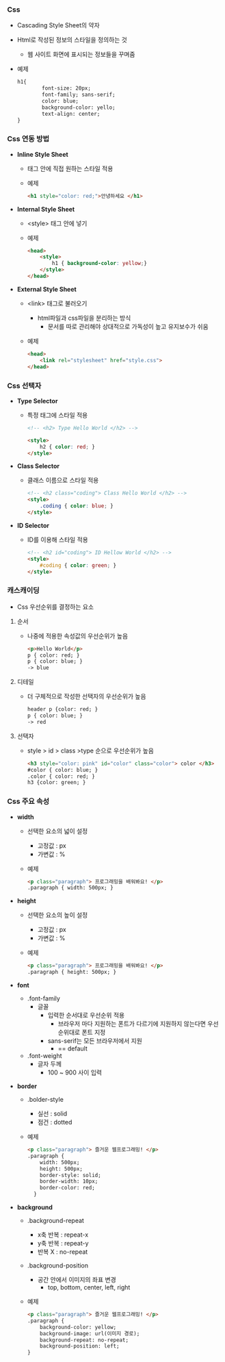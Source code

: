 ### Css

- Cascading Style Sheet의 약자
- Html로 작성된 정보의 스타일을 정의하는 것
    - 웹 사이트 화면에 표시되는 정보들을 꾸며줌
- 예제
    
    ```html
    h1{
    		font-size: 20px;
    		font-family; sans-serif;
    		color: blue;
    		background-color: yello;
    		text-align: center;
    }
    ```
    

### Css 연동 방법

- **Inline Style Sheet**
    - 태그 안에 직접 원하는 스타일 적용
    - 예제
        
        ```html
        <h1 style="color: red;">안녕하세요 </h1>
        ```
        
- **Internal Style Sheet**
    - \<style\> 태그 안에 넣기
    - 예제
        
        ```html
        <head>
            <style>
                h1 { background-color: yellow;}
            </style>
        </head>
        ```
        
- **External Style Sheet**
    - \<link\> 태그로 불러오기
        - html파일과 css파일을 분리하는 방식
            - 문서를 따로 관리해야 상대적으로 가독성이 높고 유지보수가 쉬움
    - 예제
        
        ```html
        <head>
            <link rel="stylesheet" href="style.css">
        </head>
        ```
        

### Css 선택자

- **Type Selector**
    - 특정 태그에 스타일 적용
        
        ```html
        <!-- <h2> Type Hello World </h2> -->
        
        <style>
            h2 { color: red; }
        </style>
        ```
        
- **Class Selector**
    - 클래스 이름으로 스타일 적용
        
        ```html
        <!-- <h2 class="coding"> Class Hello World </h2> -->
        <style>
            .coding { color: blue; }
        </style>
        ```
        
- **ID Selector**
    - ID를 이용해 스타일 적용
        
        ```html
        <!-- <h2 id="coding"> ID Hellow World </h2> -->
        <style>
            #coding { color: green; }
        </style>
        ```
        

### 캐스캐이딩

- Css 우선순위를 결정하는 요소
1. 순서
    - 나중에 적용한 속성값의 우선순위가 높음
        
        ```html
        <p>Hello World</p>
        p { color: red; }
        p { color: blue; } 
        -> blue
        ```
        
2. 디테일
    - 더 구체적으로 작성한 선택자의 우선순위가 높음
        
        ```html
        header p {color: red; } 
        p { color: blue; } 
        -> red
        ```
        
3. 선택자
    - style > id > class >type 순으로 우선순위가 높음
        
        ```html
        <h3 style="color: pink" id="color" class="color"> color </h3>
        #color { color: blue; }
        .color { color: red; }
        h3 {color: green; }
        ```
        

### Css 주요 속성

- **width**
    - 선택한 요소의 넓이 설정
        - 고정값 : px
        - 가변값 : %
    - 예제
        
        ```html
        <p class="paragraph"> 프로그래밍을 배워봐요! </p> 
        .paragraph { width: 500px; } 
        ```
        
- **height**
    - 선택한 요소의 높이 설정
        - 고정값 : px
        - 가변값 : %
    - 예제
        
        ```html
        <p class="paragraph"> 프로그래밍을 배워봐요! </p> 
        .paragraph { height: 500px; } 
        ```
        
- **font**
    - .font-family
        - 글꼴
            - 입력한 순서대로 우선순위 적용
                - 브라우저 마다 지원하는 폰트가 다르기에 지원하지 않는다면 우선순위대로 폰트 지정
            - sans-serif는 모든 브라우저에서 지원
                - == default
    - .font-weight
        - 글자 두께
            - 100 ~ 900 사이 입력
- **border**
    - .bolder-style
        - 실선 : solid
        - 점건 : dotted
    - 예제
        
        ```html
        <p class="paragraph"> 즐거운 웹프로그래밍! </p>
        .paragraph {
            width: 500px;
            height: 500px;
            border-style: solid;
            border-width: 10px;
            border-color: red;
          }
        ```
        
- **background**
    - .background-repeat
        - x축 반복 : repeat-x
        - y축 반복 : repeat-y
        - 반복 X : no-repeat
    - .background-position
        - 공간 안에서 이미지의 좌표 변경
            - top, bottom, center, left, right
    - 예제
        
        ```html
        <p class="paragraph"> 즐거운 웹프로그래밍! </p>
        .paragraph {
            background-color: yellow;
            background-image: url(이미지 경로);
            background-repeat: no-repeat;
            background-position: left;
        }
        ```